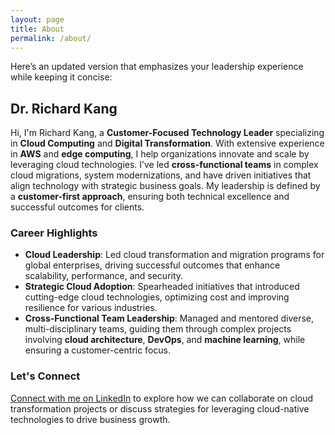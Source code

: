 ```yaml
---
layout: page
title: About
permalink: /about/
---
```


Here’s an updated version that emphasizes your leadership experience while keeping it concise:

## Dr. Richard Kang

Hi, I'm Richard Kang, a **Customer-Focused Technology Leader** specializing in **Cloud Computing** and **Digital Transformation**. With extensive experience in **AWS** and **edge computing**, I help organizations innovate and scale by leveraging cloud technologies. I’ve led **cross-functional teams** in complex cloud migrations, system modernizations, and have driven initiatives that align technology with strategic business goals. My leadership is defined by a **customer-first approach**, ensuring both technical excellence and successful outcomes for clients.

### Career Highlights

- **Cloud Leadership**: Led cloud transformation and migration programs for global enterprises, driving successful outcomes that enhance scalability, performance, and security.
- **Strategic Cloud Adoption**: Spearheaded initiatives that introduced cutting-edge cloud technologies, optimizing cost and improving resilience for various industries.
- **Cross-Functional Team Leadership**: Managed and mentored diverse, multi-disciplinary teams, guiding them through complex projects involving **cloud architecture**, **DevOps**, and **machine learning**, while ensuring a customer-centric focus.

### Let's Connect

[Connect with me on LinkedIn](https://www.linkedin.com/in/kangks/) to explore how we can collaborate on cloud transformation projects or discuss strategies for leveraging cloud-native technologies to drive business growth.